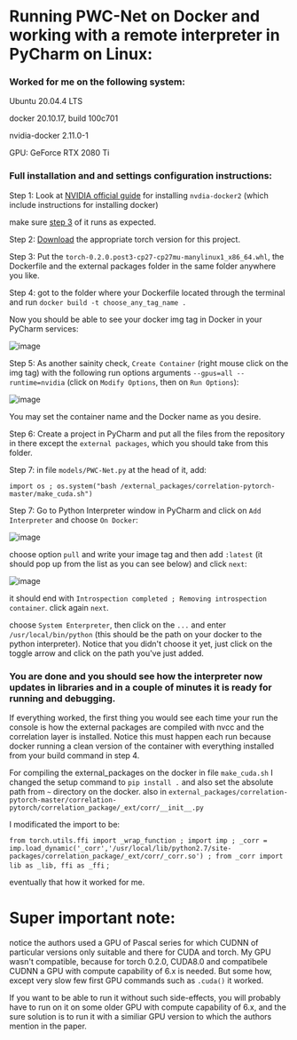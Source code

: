 # Running PWC-Net on Docker and working with a remote interpreter in PyCharm on Linux:

### Worked for me on the following system:

Ubuntu 20.04.4 LTS

docker 20.10.17, build 100c701

nvidia-docker 2.11.0-1

GPU: GeForce RTX 2080 Ti

 
### Full installation and and settings configuration instructions:

Step 1: Look at [NVIDIA official guide](https://docs.nvidia.com/datacenter/cloud-native/container-toolkit/install-guide.html) for installing `nvdia-docker2` (which include instructions for installing docker)

make sure [step 3](https://docs.nvidia.com/datacenter/cloud-native/container-toolkit/install-guide.html#step-3-testing-the-installation) of it runs as expected. 

Step 2: [Download](https://download.pytorch.org/whl/cu80/torch-0.2.0.post3-cp27-cp27mu-manylinux1_x86_64.whl) the appropriate torch version for this project.

Step 3: Put the `torch-0.2.0.post3-cp27-cp27mu-manylinux1_x86_64.whl`, the Dockerfile and the external packages folder in the same folder anywhere you like.

Step 4: got to the folder where your Dockerfile located through the terminal and run `docker build -t choose_any_tag_name .`

Now you should be able to see your docker img tag in Docker in your PyCharm services:

![image](https://user-images.githubusercontent.com/50303550/185483233-b77c45b1-75a9-404d-8fdb-c4a7aad2f72f.png)

Step 5: As another sainity check, `Create Container` (right mouse click on the img tag) with the following run options arguments `--gpus=all --runtime=nvidia` (click on `Modify Options`, then on `Run Options`):

![image](https://user-images.githubusercontent.com/50303550/185483940-f272742a-b15d-44bc-aa1d-a222b9d1e433.png)

You may set the container name and the Docker name as you desire.


Step 6: Create a project in PyCharm and put all the files from the repository in there except the `external packages`, which you should take from this folder.

Step 7: in file `models/PWC-Net.py` at the head of it, add:

`import os ;
os.system("bash /external_packages/correlation-pytorch-master/make_cuda.sh")
`

Step 7: Go to Python Interpreter window in PyCharm and click on `Add Interpreter` and choose `On Docker`:

![image](https://user-images.githubusercontent.com/50303550/185485149-87092a37-5d2c-48c1-a4bc-57c63412666f.png)


 choose option `pull` and write your image tag and then add `:latest` (it should pop up from the list as you can see below) and click `next`:

![image](https://user-images.githubusercontent.com/50303550/185485744-6e3b9d5b-ff78-4c78-9c4a-c35b90e4d3af.png)

it should end with `Introspection completed ; Removing introspection container`. click again `next`.


choose `System Enterpreter`, then click on the `...` and enter `/usr/local/bin/python` (this should be the path on your docker to the python interpreter).
Notice that you didn't choose it yet, just click on the toggle arrow and click on the path you've just added.


### You are done and you should see how the interpreter now updates in libraries and in a couple of minutes it is ready for running and debugging. 

If everything worked, the first thing you would see each time your run the console is how the external packages are compiled with nvcc and the correlation layer is installed. 
Notice this must happen each run because docker running a clean version of the container with everything installed from your build command in step 4.

For compiling the external_packages on the docker in file `make_cuda.sh` I changed the setup command to `pip install .` and also set the absolute path from `~` directory on the docker.
also in `external_packages/correlation-pytorch-master/correlation-pytorch/correlation_package/_ext/corr/__init__.py` 

I modificated the import to be:

`from torch.utils.ffi import _wrap_function ;
import imp ;
_corr = imp.load_dynamic('_corr','/usr/local/lib/python2.7/site-packages/correlation_package/_ext/corr/_corr.so') ;
from _corr import lib as _lib, ffi as _ffi` ;

eventually that how it worked for me. 


# Super important note:

notice the authors used a GPU of Pascal series for which CUDNN of particular versions only suitable and there for CUDA and torch.
My GPU wasn't compatible, because for torch 0.2.0, CUDA8.0 and compatibele CUDNN a GPU with compute capability of 6.x is needed.
But some how, except very slow few first GPU commands such as `.cuda()` it worked. 

If you want to be able to run it without such side-effects, you will probably have to run on it on some older GPU with compute capability of 6.x, 
and the sure solution is to run it with a similiar GPU version to which the authors mention in the paper. 



















